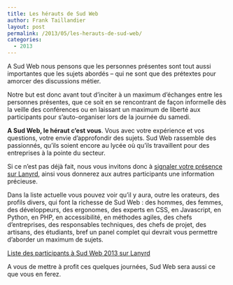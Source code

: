 ```yaml
---
title: Les hérauts de Sud Web
author: Frank Taillandier
layout: post
permalink: /2013/05/les-herauts-de-sud-web/
categories:
  - 2013
---
```

A Sud Web nous pensons que les personnes présentes sont tout aussi importantes que les sujets abordés &#8211; qui ne sont que des prétextes pour amorcer des discussions métier.

Notre but est donc avant tout d&rsquo;inciter à un maximum d&rsquo;échanges entre les personnes présentes, que ce soit en se rencontrant de façon informelle dès la veille des conférences ou en laissant un maximum de liberté aux participants pour s&rsquo;auto-organiser lors de la journée du samedi.

**A Sud Web, le héraut c&rsquo;est vous**. Vous avec votre expérience et vos questions, votre envie d&rsquo;approfondir des sujets. Sud Web rassemble des passionnés, qu&rsquo;ils soient encore au lycée où qu&rsquo;ils travaillent pour des entreprises à la pointe du secteur.

Si ce n&rsquo;est pas déjà fait, nous vous invitons donc à [signaler votre présence sur Lanyrd][1], ainsi vous donnerez aux autres participants une information précieuse.

Dans la liste actuelle vous pouvez voir qu&rsquo;il y aura, outre les orateurs, des profils divers, qui font la richesse de Sud Web : des hommes, des femmes, des développeurs, des ergonomes, des experts en CSS, en Javascript, en Python, en PHP, en accessibilité, en méthodes agiles, des chefs d&rsquo;entreprises, des responsables techniques, des chefs de projet, des artisans, des étudiants, bref un panel complet qui devrait vous permettre d&rsquo;aborder un maximum de sujets.

<div class="lanyrd-target-participants">
  <a class="lanyrd-participants" href="http://lanyrd.com/2013/sudweb/attendees/" data-lanyrd-labels="" data-lanyrd-nolink="" data-lanyrd-nocss=""> Liste des participants à Sud Web 2013 sur Lanyrd<br /> </a>
</div>

A vous de mettre à profit ces quelques journées, Sud Web sera aussi ce que vous en ferez.

 [1]: http://lanyrd.com/2013/sudweb/attendees/